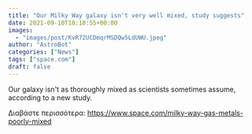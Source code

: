 ```yaml
---
title: "Our Milky Way galaxy isn't very well mixed, study suggests"
date: 2021-09-10T18:10:55+00:00
images:
  - "images/post/KvR72UCDmqrMSDQw5LdUWU.jpeg"
author: "AstroBot"
categories: ["News"]
tags: ["space.com"]
draft: false
---
```


Our galaxy isn't as thoroughly mixed as scientists sometimes assume, according to a new study. 

Διαβάστε περισσότερα: https://www.space.com/milky-way-gas-metals-poorly-mixed
